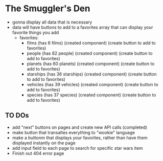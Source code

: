 # The Smuggler's Den 

- gonna display all data that is necessary
- data will have buttons to add to a favorites array that can display your favorite things you add
    - favorites: 
        - films (has 6 films) (created component) (create button to add to favorites)
        - people (has 82 people) (created component) (create button to add to favorites)
        - planets (has 60 planets) (created component) (create button to add to favorites)
        - starships (has 36 starships) (created component) (create button to add to favorites)
        - vehicles (has 39 vehicles) (created component) (create button to add to favorites)
        - species (has 37 species) (created component) (create button to add to favorites)

## TO DOs
- add "next" buttons on pages and create new API calls (completed)
- make button that transaltes everything to "wookie" language
- make a buttonm that displays your favorites, rather than have them displayed instantly on the page
- add input field to each page to search for specific star wars item
- Finish out 404 error page
